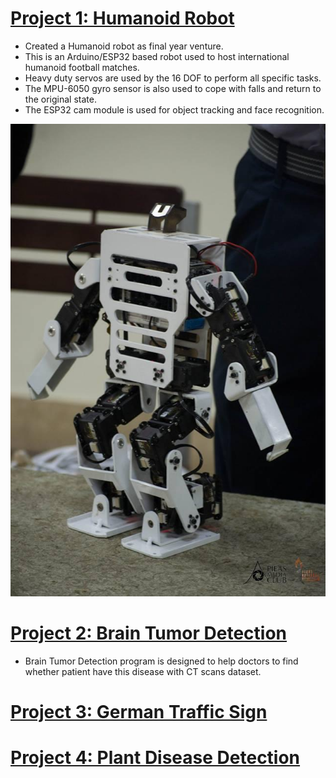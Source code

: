 
# [Project 1: Humanoid Robot](https://youtube.com/shorts/sz7JJU25oyM)
* Created a Humanoid robot as final year venture.
* This is an Arduino/ESP32 based robot used to host international humanoid football matches.
* Heavy duty servos are used by the 16 DOF to perform all specific tasks.
* The MPU-6050 gyro sensor is also used to cope with falls and return to the original state.
* The ESP32 cam module is used for object tracking and face recognition.


![](images/humanoid.jpeg)

# [Project 2: Brain Tumor Detection](https://github.com/layeqaliali/Brain_tumor_detection/blob/main/brain_tumor.ipynb)
* Brain Tumor Detection program is designed to help doctors to find whether patient have this disease with CT scans dataset.



# [Project 3: German Traffic Sign](https://github.com/layeqaliali/German_traffic_sign_detection)



# [Project 4: Plant Disease Detection](https://github.com/layeqaliali/Plant_disease_detection)

